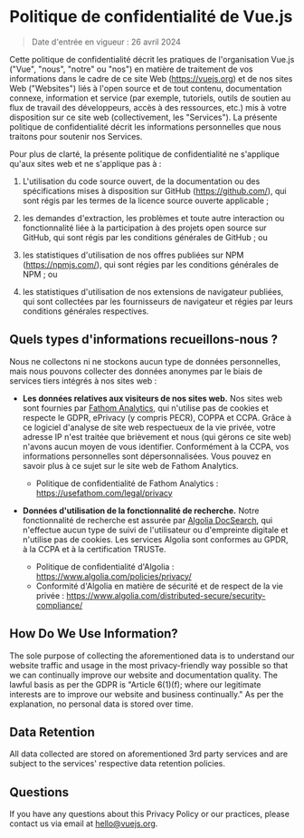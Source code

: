 # Politique de confidentialité de Vue.js

> Date d'entrée en vigueur : 26 avril 2024

Cette politique de confidentialité décrit les pratiques de l'organisation Vue.js ("Vue", "nous", "notre" ou "nos") en matière de traitement de vos informations dans le cadre de ce site Web (https://vuejs.org) et de nos sites Web ("Websites") liés à l'open source et de tout contenu, documentation connexe, information et service (par exemple, tutoriels, outils de soutien au flux de travail des développeurs, accès à des ressources, etc.) mis à votre disposition sur ce site web (collectivement, les "Services"). La présente politique de confidentialité décrit les informations personnelles que nous traitons pour soutenir nos Services.

Pour plus de clarté, la présente politique de confidentialité ne s'applique qu'aux sites web et ne s'applique pas à :

1. L'utilisation du code source ouvert, de la documentation ou des spécifications mises à disposition sur GitHub (https://github.com/), qui sont régis par les termes de la licence source ouverte applicable ;

2. les demandes d'extraction, les problèmes et toute autre interaction ou fonctionnalité liée à la participation à des projets open source sur GitHub, qui sont régis par les conditions générales de GitHub ; ou

3. les statistiques d'utilisation de nos offres publiées sur NPM (https://npmjs.com/), qui sont régies par les conditions générales de NPM ; ou

4. les statistiques d'utilisation de nos extensions de navigateur publiées, qui sont collectées par les fournisseurs de navigateur et régies par leurs conditions générales respectives.

## Quels types d'informations recueillons-nous ?

Nous ne collectons ni ne stockons aucun type de données personnelles, mais nous pouvons collecter des données anonymes par le biais de services tiers intégrés à nos sites web :

- **Les données relatives aux visiteurs de nos sites web.** Nos sites web sont fournies par [Fathom Analytics](https://usefathom.com/), qui n'utilise pas de cookies et respecte le GDPR, ePrivacy (y compris PECR), COPPA et CCPA. Grâce à ce logiciel d'analyse de site web respectueux de la vie privée, votre adresse IP n'est traitée que brièvement et nous (qui gérons ce site web) n'avons aucun moyen de vous identifier. Conformément à la CCPA, vos informations personnelles sont dépersonnalisées. Vous pouvez en savoir plus à ce sujet sur le site web de Fathom Analytics.

  - Politique de confidentialité de Fathom Analytics : https://usefathom.com/legal/privacy

- **Données d'utilisation de la fonctionnalité de recherche.** Notre fonctionnalité de recherche est assurée par [Algolia DocSearch](https://docsearch.algolia.com/), qui n'effectue aucun type de suivi de l'utilisateur ou d'empreinte digitale et n'utilise pas de cookies. Les services Algolia sont conformes au GPDR, à la CCPA et à la certification TRUSTe.

  - Politique de confidentialité d'Algolia : https://www.algolia.com/policies/privacy/
  - Conformité d'Algolia en matière de sécurité et de respect de la vie privée : https://www.algolia.com/distributed-secure/security-compliance/

## How Do We Use Information?

The sole purpose of collecting the aforementioned data is to understand our website traffic and usage in the most privacy-friendly way possible so that we can continually improve our website and documentation quality. The lawful basis as per the GDPR is "Article 6(1)(f); where our legitimate interests are to improve our website and business continually." As per the explanation, no personal data is stored over time.

## Data Retention

All data collected are stored on aforementioned 3rd party services and are subject to the services' respective data retention policies.

## Questions

If you have any questions about this Privacy Policy or our practices, please contact us via email at hello@vuejs.org.